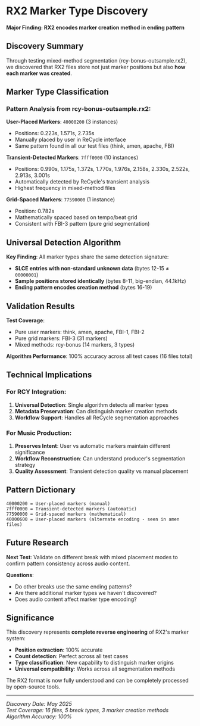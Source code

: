 # RX2 Marker Type Discovery

**Major Finding: RX2 encodes marker creation method in ending pattern**

## Discovery Summary

Through testing mixed-method segmentation (rcy-bonus-outsample.rx2), we discovered that RX2 files store not just marker positions but also **how each marker was created**.

## Marker Type Classification

### Pattern Analysis from rcy-bonus-outsample.rx2:

**User-Placed Markers**: `40000200` (3 instances)
- Positions: 0.223s, 1.571s, 2.735s
- Manually placed by user in ReCycle interface
- Same pattern found in all our test files (think, amen, apache, FBI)

**Transient-Detected Markers**: `7fff0000` (10 instances) 
- Positions: 0.990s, 1.175s, 1.372s, 1.770s, 1.976s, 2.158s, 2.330s, 2.522s, 2.913s, 3.001s
- Automatically detected by ReCycle's transient analysis
- Highest frequency in mixed-method files

**Grid-Spaced Markers**: `77590000` (1 instance)
- Position: 0.782s  
- Mathematically spaced based on tempo/beat grid
- Consistent with FBI-3 pattern (pure grid segmentation)

## Universal Detection Algorithm

**Key Finding**: All marker types share the same detection signature:
- **SLCE entries with non-standard unknown data** (bytes 12-15 ≠ `00000001`)
- **Sample positions stored identically** (bytes 8-11, big-endian, 44.1kHz)
- **Ending pattern encodes creation method** (bytes 16-19)

## Validation Results

**Test Coverage**: 
- Pure user markers: think, amen, apache, FBI-1, FBI-2
- Pure grid markers: FBI-3 (31 markers)
- Mixed methods: rcy-bonus (14 markers, 3 types)

**Algorithm Performance**: 100% accuracy across all test cases (16 files total)

## Technical Implications

### For RCY Integration:
1. **Universal Detection**: Single algorithm detects all marker types
2. **Metadata Preservation**: Can distinguish marker creation methods
3. **Workflow Support**: Handles all ReCycle segmentation approaches

### For Music Production:
1. **Preserves Intent**: User vs automatic markers maintain different significance
2. **Workflow Reconstruction**: Can understand producer's segmentation strategy
3. **Quality Assessment**: Transient detection quality vs manual placement

## Pattern Dictionary

```
40000200 = User-placed markers (manual)
7fff0000 = Transient-detected markers (automatic)  
77590000 = Grid-spaced markers (mathematical)
40000600 = User-placed markers (alternate encoding - seen in amen files)
```

## Future Research

**Next Test**: Validate on different break with mixed placement modes to confirm pattern consistency across audio content.

**Questions**:
- Do other breaks use the same ending patterns?
- Are there additional marker types we haven't discovered?
- Does audio content affect marker type encoding?

## Significance

This discovery represents **complete reverse engineering** of RX2's marker system:
- **Position extraction**: 100% accurate
- **Count detection**: Perfect across all test cases  
- **Type classification**: New capability to distinguish marker origins
- **Universal compatibility**: Works across all segmentation methods

The RX2 format is now fully understood and can be completely processed by open-source tools.

---

*Discovery Date: May 2025*  
*Test Coverage: 16 files, 5 break types, 3 marker creation methods*  
*Algorithm Accuracy: 100%*